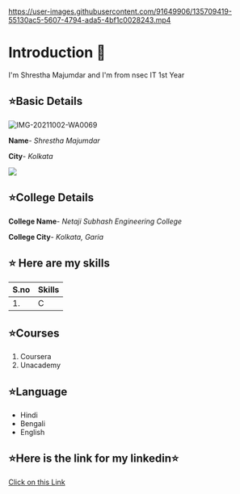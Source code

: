 ![]()


https://user-images.githubusercontent.com/91649906/135709419-55130ac5-5607-4794-ada5-4bf1c0028243.mp4

# Introduction 🚀
I'm Shrestha Majumdar and I'm from nsec IT 1st Year

## ⭐Basic Details

![IMG-20211002-WA0069](https://user-images.githubusercontent.com/91649906/135710392-3c04273f-2b59-465d-b4ab-95830a878ec3.jpg)

**Name**- *Shrestha Majumdar*

**City**- *Kolkata*

<img src="https://img.icons8.com/bubbles/50/000000/kolkata.png"/>

## ⭐College Details
**College Name**- *Netaji Subhash Engineering College*

**College City**- *Kolkata, Garia*

## ⭐ Here are my skills
| S.no | Skills|
|---|---|
|1.| C |

## ⭐Courses
1. Coursera
2. Unacademy

## ⭐Language

- Hindi
- Bengali
- English

## ⭐Here is the link for my linkedin⭐
[Click on this Link](https://www.linkedin.com/in/shrestha-majumdar-7085b0221)

